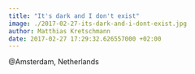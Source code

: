 ```yaml
---
title: "It's dark and I don't exist"
image: ./2017-02-27-its-dark-and-i-dont-exist.jpg
author: Matthias Kretschmann
date: 2017-02-27 17:29:32.626557000 +02:00
---
```


@Amsterdam, Netherlands

